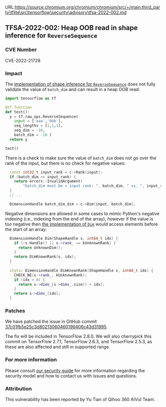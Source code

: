 URL:https://source.chromium.org/chromium/chromium/src/+/main:third_party\tflite\src\tensorflow\security\advisory\tfsa-2022-002.md
## TFSA-2022-002: Heap OOB read in shape inference for `ReverseSequence`

### CVE Number
CVE-2022-21728

### Impact
The [implementation of shape inference for `ReverseSequence`](https://github.com/tensorflow/tensorflow/blob/5100e359aef5c8021f2e71c7b986420b85ce7b3d/tensorflow/core/ops/array_ops.cc#L1636-L1671) does not fully validate the value of `batch_dim` and can result in a heap OOB read:

```python
import tensorflow as tf

@tf.function
def test():
  y = tf.raw_ops.ReverseSequence(
    input = ['aaa','bbb'],
    seq_lengths = [1,1,1],
    seq_dim = -10,
    batch_dim = -10 )
  return y

test()
```

There is a check to make sure the value of `batch_dim` does not go over the rank of the input, but there is no check for negative values:

```cc
  const int32_t input_rank = c->Rank(input);
  if (batch_dim >= input_rank) {
    return errors::InvalidArgument(
        "batch_dim must be < input rank: ", batch_dim, " vs. ", input_rank);
  }
  // ...

  DimensionHandle batch_dim_dim = c->Dim(input, batch_dim);
```

Negative dimensions are allowed in some cases to mimic Python's negative indexing (i.e., indexing from the end of the array), however if the value is too negative then [the implementation of `Dim`](https://github.com/tensorflow/tensorflow/blob/5100e359aef5c8021f2e71c7b986420b85ce7b3d/tensorflow/core/framework/shape_inference.h#L415-L428) would access elements before the start of an array:

```cc
  DimensionHandle Dim(ShapeHandle s, int64_t idx) {
    if (!s.Handle() || s->rank_ == kUnknownRank) {
      return UnknownDim();
    }
    return DimKnownRank(s, idx);
  }
 
  static DimensionHandle DimKnownRank(ShapeHandle s, int64_t idx) {
    CHECK_NE(s->rank_, kUnknownRank);
    if (idx < 0) {
      return s->dims_[s->dims_.size() + idx];
    }
    return s->dims_[idx];
  }
```

### Patches
We have patched the issue in GitHub commit [37c01fb5e25c3d80213060460196406c43d31995](https://github.com/tensorflow/tensorflow/commit/37c01fb5e25c3d80213060460196406c43d31995).

The fix will be included in TensorFlow 2.8.0. We will also cherrypick this commit on TensorFlow 2.7.1, TensorFlow 2.6.3, and TensorFlow 2.5.3, as these are also affected and still in supported range.

### For more information
Please consult [our security guide](https://github.com/tensorflow/tensorflow/blob/master/SECURITY.md) for more information regarding the security model and how to contact us with issues and questions.

### Attribution
This vulnerability has been reported by Yu Tian of Qihoo 360 AIVul Team.
